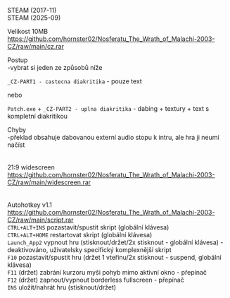 STEAM (2017-11)
<br/>
STEAM (2025-09)

Velikost 10MB https://github.com/hornster02/Nosferatu_The_Wrath_of_Malachi-2003-CZ/raw/main/cz.rar

Postup
<br/>
-vybrat si jeden ze způsobů níže

```_CZ-PART1 - castecna diakritika``` - pouze text

nebo

```Patch.exe``` + ```_CZ-PART2 - uplna diakritika``` - dabing + textury + text s kompletní diakritikou

Chyby
<br/>
-překlad obsahuje dabovanou externí audio stopu k intru, ale hra ji neumí načíst
<br/>
<br/>
<br/>
21:9 widescreen https://github.com/hornster02/Nosferatu_The_Wrath_of_Malachi-2003-CZ/raw/main/widescreen.rar
<br/>
<br/>
<br/>
Autohotkey v1.1 https://github.com/hornster02/Nosferatu_The_Wrath_of_Malachi-2003-CZ/raw/main/script.rar
<br/>
```CTRL+ALT+INS``` pozastavit/spustit skript (globální klávesa)
<br/>
```CTRL+ALT+HOME``` restartovat skript (globální klávesa)
<br/>
```Launch_App2``` vypnout hru (stisknout/držet/2x stisknout - globální klávesa) - deaktivováno, uživatelsky specifický komplexnější skript
<br/>
```F10``` pozastavit/spustit hru (držet 1 vteřinu/2x stisknout - suspend, globální klávesa)
<br/>
```F11``` (držet) zabrání kurzoru myši pohyb mimo aktivní okno - přepínač
<br/>
```F12``` (držet) zapnout/vypnout borderless fullscreen - přepínač
<br/>
```INS``` uložit/nahrát hru (stisknout/držet)

